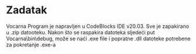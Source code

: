 # Zadatak
Vocarna
Program je napravljen u CodeBlocks IDE v20.03. 
Sve je zapakirano u .zip datooteku. Nakon što se raspakira datoteka sljedeći put Vocarna\bin\debug, 
može se naći .exe file i popratne .dll datoteke potrebene za pokretanje .exe-a

